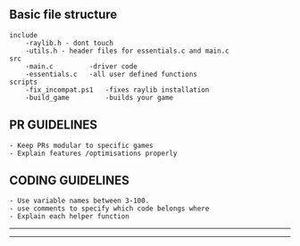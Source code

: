 ## Basic file structure
```
include
    -raylib.h - dont touch
    -utils.h - header files for essentials.c and main.c 
src
    -main.c         -driver code
    -essentials.c   -all user defined functions
scripts
    -fix_incompat.ps1   -fixes raylib installation
    -build_game         -builds your game
```
## PR GUIDELINES
```
- Keep PRs modular to specific games
- Explain features /optimisations properly
```
## CODING GUIDELINES
```
- Use variable names between 3-100.
- use comments to specify which code belongs where
- Explain each helper function
```

---
---